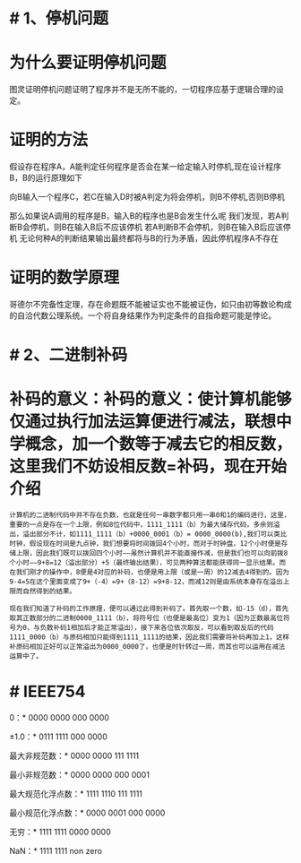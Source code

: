 # # 1、停机问题

# 为什么要证明停机问题
图灵证明停机问题证明了程序并不是无所不能的，一切程序应基于逻辑合理的设定。

# 证明的方法
假设存在程序A，A能判定任何程序是否会在某一给定输入时停机,现在设计程序B，B的运行原理如下

向B输入一个程序C，若C在输入D时被A判定为将会停机，则B不停机,否则B停机

那么如果说A调用的程序是B，输入B的程序也是B会发生什么呢
我们发现，若A判断B会停机，则B在输入B后不应该停机
若A判断B不会停机，则B在输入B后应该停机
无论何种A的判断结果输出最终都将与B的行为矛盾，因此停机程序A不存在

# 证明的数学原理
哥德尔不完备性定理，存在命题既不能被证实也不能被证伪，如只由初等数论构成的自洽代数公理系统。一个将自身结果作为判定条件的自指命题可能是悖论。

# # 2、二进制补码
# 补码的意义：补码的意义：使计算机能够仅通过执行加法运算便进行减法，联想中学概念，加一个数等于减去它的相反数，这里我们不妨设相反数=补码，现在开始介绍

    计算机的二进制代码中并不存在负数，也就是任何一串数字都只用一串0和1的编码进行，这里，重要的一点是存在一个上限，例如8位代码中，1111_1111（b）为最大储存代码，多余则溢出，溢出部分不计，如1111_1111（b）+0000_0001（b）= 0000_0000(b),我们可以类比时钟，假设现在时间是九点钟，我们想要将时间拨回4个小时，而对于时钟盘，12个小时便是存储上限，因此我们既可以拨回四个小时——虽然计算机并不能直接作减，但是我们也可以向前拨8个小时——9+8=12（溢出部分）+5（最终输出结果），可见两种算法都能获得同一显示结果。而在我们刚才的操作中，8便是4对应的补码，也便是用上限（或是一周）的12减去4得到的。因为9-4=5在这个里面变成了9+（-4）=9+（8-12）=9+8-12，而减12则是由系统本身存在溢出上限而自然得到的结果。
    
    现在我们知道了补码的工作原理，便可以通过此得到补码了。首先取一个数，如-15（d），首先取其正数部分的二进制0000_1111（b），将符号位（也便是最高位）变为1（因为正数最高位符号为0，与负数补码1相加后才能正常溢出），接下来各位依次取反，可以看到取反后的代码1111_0000（b）与原码相加只能得到1111_1111的结果，因此我们需要将补码再加上1，这样补原码相加正好可以正常溢出为0000_0000了，也便是时针转过一周，而其也可以运用在减法运算中了。
    
# # IEEE754    

0：* 0000 0000 000 0000

±1.0：* 0111 1111 000 0000

最大非规范数：* 0000 0000 111 1111

最小非规范数：* 0000 0000 000 0001 

最大规范化浮点数：* 1111 1110 111 1111

最小规范化浮点数：* 0000 0001 000 0000

无穷：* 1111 1111 0000 0000

NaN：* 1111 1111 non zero
